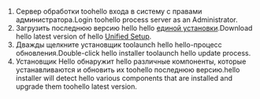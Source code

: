 1. <span data-ttu-id="f8ef4-101">Сервер обработки toohello входа в систему с правами администратора.</span><span class="sxs-lookup"><span data-stu-id="f8ef4-101">Login toohello process server as an Administrator.</span></span>
2. <span data-ttu-id="f8ef4-102">Загрузить последнюю версию hello hello [единой установки](http://aka.ms/unifiedinstaller).</span><span class="sxs-lookup"><span data-stu-id="f8ef4-102">Download hello latest version of hello [Unified Setup](http://aka.ms/unifiedinstaller).</span></span>
3. <span data-ttu-id="f8ef4-103">Дважды щелкните установщик toolaunch hello hello-процесс обновления.</span><span class="sxs-lookup"><span data-stu-id="f8ef4-103">Double-click hello installer toolaunch hello update process.</span></span>
4. <span data-ttu-id="f8ef4-104">Установщик Hello обнаружит hello различные компоненты, которые устанавливаются и обновить их toohello последнюю версию.</span><span class="sxs-lookup"><span data-stu-id="f8ef4-104">hello installer will detect hello various components that are installed and upgrade them toohello latest version.</span></span>
